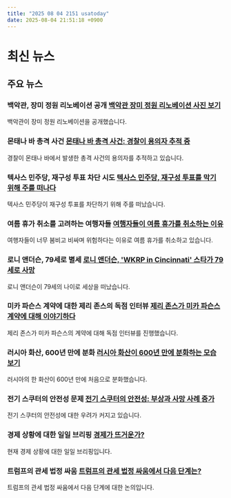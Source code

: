 ```yaml
---
title: "2025 08 04 2151 usatoday"
date: 2025-08-04 21:51:18 +0900
---
```


# 최신 뉴스
## 주요 뉴스
### 백악관, 장미 정원 리노베이션 공개 [백악관 장미 정원 리노베이션 사진 보기](https://www.usatoday.com/story/news/politics/2025/08/03/white-house-rose-garden-patio-2025/85483258007/)
 백악관이 장미 정원 리노베이션을 공개했습니다.
### 몬태나 바 총격 사건 [몬태나 바 총격 사건: 경찰이 용의자 추적 중](https://www.usatoday.com/story/news/nation/2025/08/03/montana-bar-shooting-victims-manhunt/85500909007/)
 경찰이 몬태나 바에서 발생한 총격 사건의 용의자를 추적하고 있습니다.
### 텍사스 민주당, 재구성 투표 차단 시도 [텍사스 민주당, 재구성 투표를 막기 위해 주를 떠나다](https://www.usatoday.com/story/news/politics/2025/08/04/texas-democrats-redistricting-vote-leave-state/85504998007/)
 텍사스 민주당이 재구성 투표를 차단하기 위해 주를 떠났습니다.
### 여름 휴가 취소를 고려하는 여행자들 [여행자들이 여름 휴가를 취소하는 이유](https://www.usatoday.com/story/travel/columnist/2025/08/04/should-i-cancel-my-summer-vacation/85438507007/)
 여행자들이 너무 붐비고 비싸며 위험하다는 이유로 여름 휴가를 취소하고 있습니다.
### 로니 앤더슨, 79세로 별세 [로니 앤더슨, 'WKRP in Cincinnati' 스타가 79세로 사망](https://www.usatoday.com/story/entertainment/tv/2025/08/03/loni-anderson-dead-wkrp-in-cincinnati/85502216007/)
 로니 앤더슨이 79세의 나이로 세상을 떠났습니다.
### 미카 파슨스 계약에 대한 제리 존스의 독점 인터뷰 [제리 존스가 미카 파슨스 계약에 대해 이야기하다](https://www.usatoday.com/story/sports/nfl/columnist/bell/2025/08/04/exclusive-jerry-jones-micah-parsons-contract/85503105007/)
 제리 존스가 미카 파슨스의 계약에 대해 독점 인터뷰를 진행했습니다.
### 러시아 화산, 600년 만에 분화 [러시아 화산이 600년 만에 분화하는 모습 보기](https://www.usatoday.com/story/news/world/2025/08/04/russian-volcano-krasheninnikov-eruption-earthquake/85505200007/)
 러시아의 한 화산이 600년 만에 처음으로 분화했습니다.
### 전기 스쿠터의 안전성 문제 [전기 스쿠터의 안전성: 부상과 사망 사례 증가](https://www.usatoday.com/story/news/nation/2025/08/04/e-scooter-safety/85347698007/)
 전기 스쿠터의 안전성에 대한 우려가 커지고 있습니다.
### 경제 상황에 대한 일일 브리핑 [경제가 뜨거운가?](https://www.usatoday.com/story/news/2025/08/04/economy-inflation-tariff-jobs-employment-recession-ice-texas-redistricting-hurricane-wildfire/85504960007/)
 현재 경제 상황에 대한 일일 브리핑입니다.
### 트럼프의 관세 법정 싸움 [트럼프의 관세 법정 싸움에서 다음 단계는?](https://www.usatoday.com/story/news/politics/2025/08/04/trump-tariffs-court-battle-trade/85505547007/)
 트럼프의 관세 법정 싸움에서 다음 단계에 대한 논의입니다.